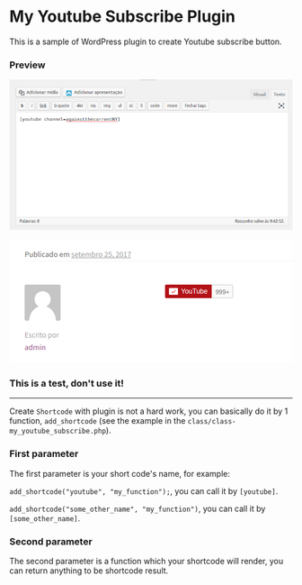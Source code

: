# My Youtube Subscribe Plugin

This is a sample of WordPress plugin to create Youtube subscribe button.

### Preview
![shortcode](readme/shortcode.png)

![result](readme/result.png)

### This is a test, don't use it!

<hr>

Create `Shortcode` with plugin is not a hard work, you can basically do it by 1 function, `add_shortcode` (see the example in the `class/class-my_youtube_subscribe.php`).
 
### First parameter
The first parameter is your short code's name, for example:

`add_shortcode("youtube", "my_function");`, you can call it by `[youtube]`.

`add_shortcode("some_other_name", "my_function")`, you can call it by `[some_other_name]`.

### Second parameter
The second parameter is a function which your shortcode will render, you can return anything to be shortcode result.

